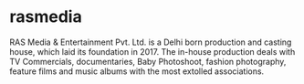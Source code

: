 # rasmedia
RAS Media &amp; Entertainment Pvt. Ltd. is a Delhi born production and casting house, which laid its foundation in 2017. The in-house production deals with TV Commercials, documentaries, Baby Photoshoot, fashion photography, feature films and music albums with the most extolled associations. 
